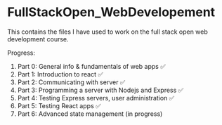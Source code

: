 # FullStackOpen_WebDevelopement

This contains the files I have used to work on the full stack open web development course.

Progress:

1) Part 0: General info & fundamentals of web apps ✅
2) Part 1: Introduction to react ✅
3) Part 2: Communicating with server ✅
4) Part 3: Programming a server with Nodejs and Express ✅
5) Part 4: Testing Express servers, user administration ✅
6) Part 5: Testing React apps ✅
7) Part 6: Advanced state management (in progress)